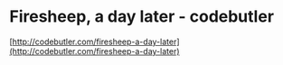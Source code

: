 <!--
id: 1418397051
link: http://tumblr.atmos.org/post/1418397051/firesheep-a-day-later-codebutler
slug: firesheep-a-day-later-codebutler
date: Wed Oct 27 2010 16:07:14 GMT-0700 (PDT)
publish: 2010-10-027
tags: 
title: Firesheep, a day later - codebutler
-->


Firesheep, a day later - codebutler
===================================

[http://codebutler.com/firesheep-a-day-later](http://codebutler.com/firesheep-a-day-later)

